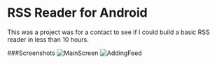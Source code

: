 # RSS Reader for Android

This was a project was for a contact to see if I could build a basic RSS reader in less than 10 hours. 

###Screenshots
![MainScreen](https://raw.github.com/minispalla/android-rss-reader/master/screenshots/device-2015-10-11-142802.png)
![AddingFeed](https://raw.github.com/minispalla/android-rss-reader/master/screenshots/device-2015-10-11-144512.png)
